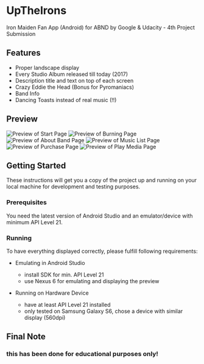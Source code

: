 # UpTheIrons

Iron Maiden Fan App (Android) for ABND by Google &amp; Udacity - 4th Project Submission

## Features

- Proper landscape display
- Every Studio Album released till today (2017)
- Description title and text on top of each screen
- Crazy Eddie the Head (Bonus for Pyromaniacs)
- Band Info
- Dancing Toasts instead of real music (!!)

## Preview

![Preview of Start Page](https://raw.githubusercontent.com/fablwesn/UpTheIrons/master/uptheirons_start_preview.PNG)
![Preview of Burning Page](https://raw.githubusercontent.com/fablwesn/UpTheIrons/master/uptheirons_burn_preview.gif) 
![Preview of About Band Page](https://raw.githubusercontent.com/fablwesn/UpTheIrons/master/uptheirons_about_preview.PNG)
![Preview of Music List Page](https://raw.githubusercontent.com/fablwesn/UpTheIrons/master/uptheirons_list_preview.PNG)
![Preview of Purchase Page](https://raw.githubusercontent.com/fablwesn/UpTheIrons/master/uptheirons_purchase_preview.png) 
![Preview of Play Media Page](https://raw.githubusercontent.com/fablwesn/UpTheIrons/master/uptheirons_song_preview.gif)

## Getting Started

These instructions will get you a copy of the project up and running on your local machine for development and testing purposes.

### Prerequisites

You need the latest version of Android Studio and an emulator/device with minimum API Level 21.

### Running

To have everything displayed correctly, please fulfill following requirements:

- Emulating in Android Studio
  - install SDK for min. API Level 21
  - use Nexus 6 for emulating and displaying the preview

- Running on Hardware Device
  - have at least API Level 21 installed
  - only tested on Samsung Galaxy S6, chose a device with similar display (560dpi)
  
  
## Final Note

### this has been done for educational purposes only!

